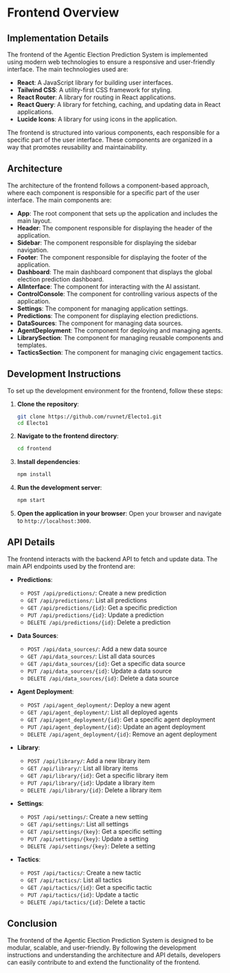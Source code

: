 # Frontend Overview

## Implementation Details

The frontend of the Agentic Election Prediction System is implemented using modern web technologies to ensure a responsive and user-friendly interface. The main technologies used are:

- **React**: A JavaScript library for building user interfaces.
- **Tailwind CSS**: A utility-first CSS framework for styling.
- **React Router**: A library for routing in React applications.
- **React Query**: A library for fetching, caching, and updating data in React applications.
- **Lucide Icons**: A library for using icons in the application.

The frontend is structured into various components, each responsible for a specific part of the user interface. These components are organized in a way that promotes reusability and maintainability.

## Architecture

The architecture of the frontend follows a component-based approach, where each component is responsible for a specific part of the user interface. The main components are:

- **App**: The root component that sets up the application and includes the main layout.
- **Header**: The component responsible for displaying the header of the application.
- **Sidebar**: The component responsible for displaying the sidebar navigation.
- **Footer**: The component responsible for displaying the footer of the application.
- **Dashboard**: The main dashboard component that displays the global election prediction dashboard.
- **AIInterface**: The component for interacting with the AI assistant.
- **ControlConsole**: The component for controlling various aspects of the application.
- **Settings**: The component for managing application settings.
- **Predictions**: The component for displaying election predictions.
- **DataSources**: The component for managing data sources.
- **AgentDeployment**: The component for deploying and managing agents.
- **LibrarySection**: The component for managing reusable components and templates.
- **TacticsSection**: The component for managing civic engagement tactics.

## Development Instructions

To set up the development environment for the frontend, follow these steps:

1. **Clone the repository**:
   ```sh
   git clone https://github.com/ruvnet/Electo1.git
   cd Electo1
   ```

2. **Navigate to the frontend directory**:
   ```sh
   cd frontend
   ```

3. **Install dependencies**:
   ```sh
   npm install
   ```

4. **Run the development server**:
   ```sh
   npm start
   ```

5. **Open the application in your browser**:
   Open your browser and navigate to `http://localhost:3000`.

## API Details

The frontend interacts with the backend API to fetch and update data. The main API endpoints used by the frontend are:

- **Predictions**: 
  - `POST /api/predictions/`: Create a new prediction
  - `GET /api/predictions/`: List all predictions
  - `GET /api/predictions/{id}`: Get a specific prediction
  - `PUT /api/predictions/{id}`: Update a prediction
  - `DELETE /api/predictions/{id}`: Delete a prediction

- **Data Sources**: 
  - `POST /api/data_sources/`: Add a new data source
  - `GET /api/data_sources/`: List all data sources
  - `GET /api/data_sources/{id}`: Get a specific data source
  - `PUT /api/data_sources/{id}`: Update a data source
  - `DELETE /api/data_sources/{id}`: Delete a data source

- **Agent Deployment**: 
  - `POST /api/agent_deployment/`: Deploy a new agent
  - `GET /api/agent_deployment/`: List all deployed agents
  - `GET /api/agent_deployment/{id}`: Get a specific agent deployment
  - `PUT /api/agent_deployment/{id}`: Update an agent deployment
  - `DELETE /api/agent_deployment/{id}`: Remove an agent deployment

- **Library**: 
  - `POST /api/library/`: Add a new library item
  - `GET /api/library/`: List all library items
  - `GET /api/library/{id}`: Get a specific library item
  - `PUT /api/library/{id}`: Update a library item
  - `DELETE /api/library/{id}`: Delete a library item

- **Settings**: 
  - `POST /api/settings/`: Create a new setting
  - `GET /api/settings/`: List all settings
  - `GET /api/settings/{key}`: Get a specific setting
  - `PUT /api/settings/{key}`: Update a setting
  - `DELETE /api/settings/{key}`: Delete a setting

- **Tactics**: 
  - `POST /api/tactics/`: Create a new tactic
  - `GET /api/tactics/`: List all tactics
  - `GET /api/tactics/{id}`: Get a specific tactic
  - `PUT /api/tactics/{id}`: Update a tactic
  - `DELETE /api/tactics/{id}`: Delete a tactic

## Conclusion

The frontend of the Agentic Election Prediction System is designed to be modular, scalable, and user-friendly. By following the development instructions and understanding the architecture and API details, developers can easily contribute to and extend the functionality of the frontend.
